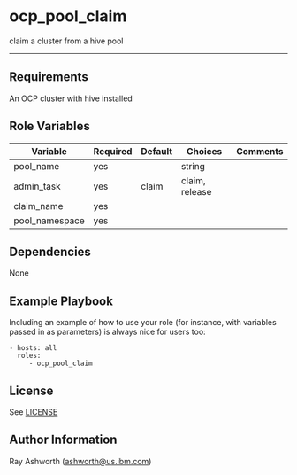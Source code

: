 ocp_pool_claim
=========

claim a cluster from a hive pool

------------

Requirements
------------

An OCP cluster with hive installed

Role Variables
--------------

| Variable                | Required | Default | Choices                   | Comments                                 |
|-------------------------|----------|---------|---------------------------|------------------------------------------|
| pool_name               | yes      |    | string               | |
| admin_task              | yes      |  claim  | claim, release        | |
| claim_name              | yes      |    |                 | |
| pool_namespace          | yes      |    |                 | |

Dependencies
------------

None

Example Playbook
----------------

Including an example of how to use your role (for instance, with variables passed in as parameters) is always nice for users too:

    - hosts: all
      roles:
         - ocp_pool_claim

License
-------

See [LICENSE](https://github.com/IBM/community-automation/blob/master/LICENSE)

Author Information
------------------

Ray Ashworth (ashworth@us.ibm.com)
